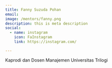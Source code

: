 ```yaml
---
title: Fanny Suzuda Pohan
email:
image: /mentors/fanny.png
description: this is meta description
social:
  - name: instagram
    icon: FaInstagram
    link: https://instagram.com/

---
```


Kaprodi dan Dosen Manajemen Universitas Trilogi